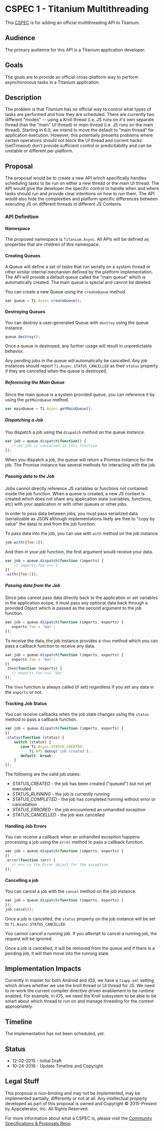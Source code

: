 # CSPEC 1 - Titanium Multithreading

This [CSPEC](https://github.com/appcelerator/cspec) is for adding an official multithreading API to Titanium.

## Audience

The primary audience for this API is a Titanium application developer.

## Goals

The goals are to provide an official cross-platform way to perform asynchoronous tasks in a Titanium application.

## Description

The problem is that Titanium has no official way to control what types of tasks are performed and how they are scheduled.  There are currently two different "modes" -- using a Kroll thread (i.e. JS runs on it's own separate thread than the "main" UI thread) or main thread (i.e. JS runs on the main thread).  Starting in 6.0, we intend to move the default to "main thread" for application execution.  However, this potentially presents problems where certain operations should not block the UI thread and current hacks (setTimeout) don't provide sufficient control or predicitability and can be unstable or different per platform.

## Proposal

The proposal would be to create a new API which specifically handles scheduling tasks to be run on either a new thread or the main UI thread.  The API would give the developer the specific control to handle when and where tasks should run and provide clear intentions on how to run them.  The API would also hide the complexities and platform specific differences between executing JS on different threads in different JS Contexts.

### API Definition

#### Namespace

The proposed namespace is `Titanium.Async`.  All APIs will be defined as properties that are children of this namespace.

#### Creating Queues

A Queue will define a set of tasks that run serially on a system thread or other similar internal mechanism defined by the platform implementation.  The API will provide a default queue called the "main queue" which is automatically created.  The main queue is special and cannot be deleted.

You can create a new Queue using the `createQueue` method.

```javascript
var queue = Ti.Async.createQueue();
```

#### Destroying Queues

You can destroy a user-generated Queue with `destroy` using the queue instance.

```javascript
queue.destroy();
```

Once a queue is destroyed, any further usage will result in unpredictable behavior.

Any pending jobs in the queue will automatically be cancelled.  Any job instances should report `Ti.Async.STATUS_CANCELLED` as their `status` property if they are cancelled when the queue is destroyed.

##### Referencing the Main Queue

Since the main queue is a system provided queue, you can reference it by using the `getMainQueue` method.

```javascript
var mainQueue = Ti.Async.getMainQueue();
```

##### Dispatching a Job

You dispatch a job using the `dispatch` method on the queue instance.

```javascript
var job = queue.dispatch(function() {
   // my job is contained in this function
});
```

When you dispatch a job, the queue will return a Promise instance for the job.  The Promise instance has several methods for interacting with the job.

##### Passing data to the Job

Jobs cannot directly reference JS variables or functions not contained inside the job function.  When a queue is created, a new JS context is created which does not share any application state (variables, functions, etc) with your application or with other queues or other jobs.

In order to pass data between jobs, you must pass serialized data (serializable as JSON although implementations likely are free to "copy by value" the data) to and from the job function.

To pass data into the job, you can use with `with` method on the job instance.

```javascript
job.with({foo:1});
```

And then in your job function, the first argument would receive your data.

```javascript
var job = queue.dispatch(function (imports) {
    // imports.foo === 1
})
.with({foo:1});
```

##### Passing data from the Job

Since jobs cannot pass data directly back to the application or set variables in the application scope, it must pass any optional data back through a provided Object which is passed as the second argument to the job function.

```javascript
var job = queue.dispatch(function (imports, exports) {
   exports.foo = 'bar';
});
```

To receive the data, the job instance provides a `then` method which you can pass a callback function to receive any data.

```javascript
var job = queue.dispatch(function (imports, exports) {
   exports.foo = 'bar';
})
.then(function (exports) {
   // exports.foo === 'bar'
});
```

The `then` function is always called (if set) regardless if you set any data in the `exports` or not.

#### Tracking Job Status

You can receive callbacks when the job state changes using the `status` method to pass a callback function.

```javascript
var job = queue.dispatch(function (imports, exports) {
})
.status(function (status) {
    switch (status) {
       case Ti.Async.STATUS_CREATED:
           Ti.API.debug('job created');
       default: break;
    }
});
```

The following are the valid job states:

- *STATUS_CREATED* - the job has been created ("queued") but not yet executed
- *STATUS_RUNNING* - the job is currently running
- *STATUS_COMPLETED* - the job has completed running without error or cancellation
- *STATUS_ERRORED* - the job encountered an unhandled exception
- *STATUS_CANCELLED* - the job was cancelled
 
#### Handling Job Errors

You can receive a callback when an unhandled exception happens processing a job using the `error` method to pass a callback function.

```javascript
var job = queue.dispatch(function (imports, exports) {
})
.error(function (err) {
   // err is the Error object for the exception
});
```

#### Cancelling a job

You can cancel a job with the `cancel` method on the job instance.

```javascript
var job = queue.dispatch(function (imports, exports) {
});
job.cancel();
```

Once a job is cancelled, the `status` property on the job instance will be set to `Ti.Async.STATUS_CANCELLED`.

You cannot cancel a running job. If you attempt to cancel a running job, the request will be ignored.

Once a job is cancelled, it will be removed from the queue and if there is a pending job, it will then move into the running state.

## Implementation Impacts

Currently in master for both Android and iOS, we have a `tiapp.xml` setting which drives whether we use the kroll thread or UI thread for JS.  We need to re-work the current compiler directive driven enablement to be runtime enabled.  For example, in iOS, we need the Kroll subsystem to be able to be smart about which thread to run on and manage threading for the context appropriately.

## Timeline

The implementation has not been scheduled, yet.

## Status

- 12-02-2015 - Initial Draft
- 10-24-2016 - Update Timeline and Copyright

## Legal Stuff

This proposal is non-binding and may not be implemented, may be implemented partially, differently or not at all. Any intellectual property developed as part of this proposal is owned and Copyright &copy; 2015-Present by Appcelerator, Inc. All Rights Reserved.

For more information about what a CSPEC is, please visit the [Community Specifications & Proposals Repo](https://github.com/appcelerator/cspec).
